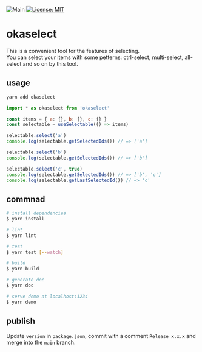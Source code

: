 ![Main](https://github.com/miyanokomiya/okaselect/workflows/Main/badge.svg)
[![License: MIT](https://img.shields.io/badge/License-MIT-yellow.svg)](https://opensource.org/licenses/MIT)

# okaselect
This is a convenient tool for the features of selecting.  
You can select your items with some petterns: ctrl-select, multi-select, all-select and so on by this tool.

## usage

```sh
yarn add okaselect
```

```js
import * as okaselect from 'okaselect'

const items = { a: {}, b: {}, c: {} }
const selectable = useSelectable(() => items)

selectable.select('a')
console.log(selectable.getSelectedIds()) // => ['a']

selectable.select('b')
console.log(selectable.getSelectedIds()) // => ['b']

selectable.select('c', true)
console.log(selectable.getSelectedIds()) // => ['b', 'c']
console.log(selectable.getLastSelectedId()) // => 'c'
```

## commnad

```sh
# install dependencies
$ yarn install

# lint
$ yarn lint

# test
$ yarn test [--watch]

# build
$ yarn build

# generate doc
$ yarn doc

# serve demo at localhost:1234
$ yarn demo
```

## publish
Update `version` in `package.json`, commit with a comment `Release x.x.x` and merge into the `main` branch.
